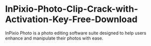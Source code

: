 # InPixio-Photo-Clip-Crack-with-Activation-Key-Free-Download
InPixio Photo is a photo editing software suite designed to help users enhance and manipulate their photos with ease.
